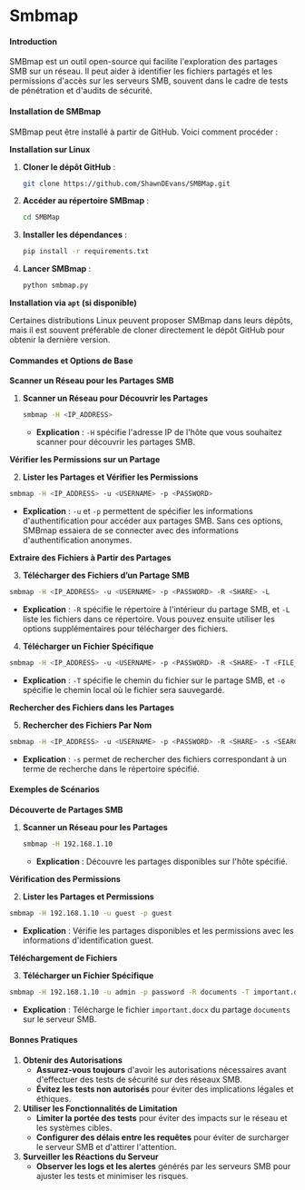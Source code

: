 # Smbmap

#### Introduction

SMBmap est un outil open-source qui facilite l'exploration des partages SMB sur un réseau. Il peut aider à identifier les fichiers partagés et les permissions d'accès sur les serveurs SMB, souvent dans le cadre de tests de pénétration et d'audits de sécurité.

#### Installation de SMBmap

SMBmap peut être installé à partir de GitHub. Voici comment procéder :

**Installation sur Linux**

1.  **Cloner le dépôt GitHub** :

    ```bash
    git clone https://github.com/ShawnDEvans/SMBMap.git
    ```
2.  **Accéder au répertoire SMBmap** :

    ```bash
    cd SMBMap
    ```
3.  **Installer les dépendances** :

    ```bash
    pip install -r requirements.txt
    ```
4.  **Lancer SMBmap** :

    ```bash
    python smbmap.py
    ```

**Installation via `apt` (si disponible)**

Certaines distributions Linux peuvent proposer SMBmap dans leurs dépôts, mais il est souvent préférable de cloner directement le dépôt GitHub pour obtenir la dernière version.

#### Commandes et Options de Base

**Scanner un Réseau pour les Partages SMB**

1.  **Scanner un Réseau pour Découvrir les Partages**

    ```bash
    smbmap -H <IP_ADDRESS>
    ```

    * **Explication** : `-H` spécifie l'adresse IP de l'hôte que vous souhaitez scanner pour découvrir les partages SMB.



**Vérifier les Permissions sur un Partage**

2. **Lister les Partages et Vérifier les Permissions**

```bash
smbmap -H <IP_ADDRESS> -u <USERNAME> -p <PASSWORD>
```

* **Explication** : `-u` et `-p` permettent de spécifier les informations d'authentification pour accéder aux partages SMB. Sans ces options, SMBmap essaiera de se connecter avec des informations d'authentification anonymes.



**Extraire des Fichiers à Partir des Partages**

3. **Télécharger des Fichiers d’un Partage SMB**

```bash
smbmap -H <IP_ADDRESS> -u <USERNAME> -p <PASSWORD> -R <SHARE> -L
```

* **Explication** : `-R` spécifie le répertoire à l'intérieur du partage SMB, et `-L` liste les fichiers dans ce répertoire. Vous pouvez ensuite utiliser les options supplémentaires pour télécharger des fichiers.



4. **Télécharger un Fichier Spécifique**

```bash
smbmap -H <IP_ADDRESS> -u <USERNAME> -p <PASSWORD> -R <SHARE> -T <FILE_PATH> -o <LOCAL_FILE_PATH>
```

* **Explication** : `-T` spécifie le chemin du fichier sur le partage SMB, et `-o` spécifie le chemin local où le fichier sera sauvegardé.



**Rechercher des Fichiers dans les Partages**

5. **Rechercher des Fichiers Par Nom**

```bash
smbmap -H <IP_ADDRESS> -u <USERNAME> -p <PASSWORD> -R <SHARE> -s <SEARCH_TERM>
```

* **Explication** : `-s` permet de rechercher des fichiers correspondant à un terme de recherche dans le répertoire spécifié.



#### Exemples de Scénarios

**Découverte de Partages SMB**

1.  **Scanner un Réseau pour les Partages**

    ```bash
    smbmap -H 192.168.1.10
    ```

    * **Explication** : Découvre les partages disponibles sur l'hôte spécifié.

**Vérification des Permissions**

2. **Lister les Partages et Permissions**

```bash
smbmap -H 192.168.1.10 -u guest -p guest
```

* **Explication** : Vérifie les partages disponibles et les permissions avec les informations d'identification guest.

**Téléchargement de Fichiers**

3. **Télécharger un Fichier Spécifique**

```bash
smbmap -H 192.168.1.10 -u admin -p password -R documents -T important.docx -o /tmp/important.docx
```

* **Explication** : Télécharge le fichier `important.docx` du partage `documents` sur le serveur SMB.

#### Bonnes Pratiques

1. **Obtenir des Autorisations**
   * **Assurez-vous toujours** d'avoir les autorisations nécessaires avant d'effectuer des tests de sécurité sur des réseaux SMB.
   * **Évitez les tests non autorisés** pour éviter des implications légales et éthiques.
2. **Utiliser les Fonctionnalités de Limitation**
   * **Limiter la portée des tests** pour éviter des impacts sur le réseau et les systèmes cibles.
   * **Configurer des délais entre les requêtes** pour éviter de surcharger le serveur SMB et d'attirer l'attention.
3. **Surveiller les Réactions du Serveur**
   * **Observer les logs et les alertes** générés par les serveurs SMB pour ajuster les tests et minimiser les risques.
